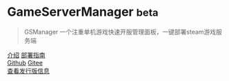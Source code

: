 <!-- _coverpage.md -->

# GameServerManager <small>beta</small>

> GSManager 一个注重单机游戏快速开服管理面板，一键部署steam游戏服务端

[介绍](README.md)
[部署指南](/docs/部署指南.md) \
[Github](https://github.com/yxsj245/GameServerManager) 
[Gitee](https://github.com/yxsj245/GameServerManager) \
[查看发行版信息](https://github.com/yxsj245/GameServerManager/releases)